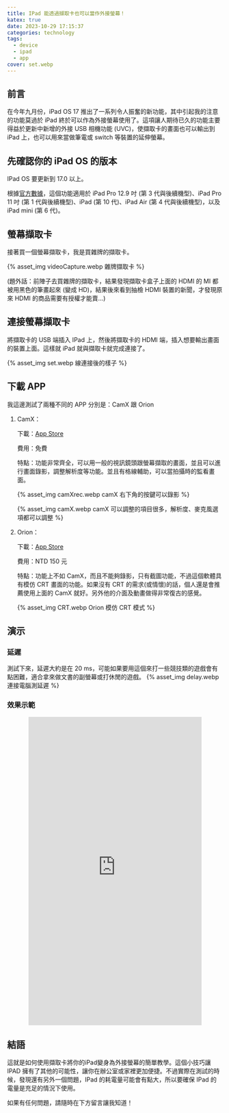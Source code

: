 ```yaml
---
title: IPad 能透過擷取卡也可以當作外接螢幕！
katex: true
date: 2023-10-29 17:15:37
categories: technology
tags: 
  - device
  - ipad
  - app
cover: set.webp
---
```


## 前言
在今年九月份，iPad OS 17 推出了一系列令人振奮的新功能，其中引起我的注意的功能莫過於 iPad 終於可以作為外接螢幕使用了。這項讓人期待已久的功能主要得益於更新中新增的外接 USB 相機功能 (UVC)，使擷取卡的畫面也可以輸出到 iPad 上，也可以用來當做筆電或 switch 等裝置的延伸螢幕。

## 先確認你的 iPad OS 的版本
IPad OS 要更新到 17.0 以上。

根據[官方數據](https://www.apple.com/tw/ipados/ipados-17/pdf/iPadOS_All_New_Features.pdf)，這個功能適⽤於 iPad Pro 12.9 吋 (第 3 代與後續機型)、iPad Pro 11 吋 (第 1 代與後續機型)、iPad (第 10 代)、iPad Air (第 4 代與後續機型)，以及 iPad mini (第 6 代)。

## 螢幕擷取卡
接著買一個螢幕擷取卡，我是買雜牌的擷取卡。

{% asset_img videoCapture.webp 雜牌擷取卡 %}

(題外話：前陣子去買雜牌的擷取卡，結果發現擷取卡盒子上面的 HDMI 的 MI 都被用黑色的筆畫起來 (變成 HD)，結果後來看到抽檢 HDMI 裝置的新聞，才發現原來 HDMI 的商品需要有授權才能賣...)

## 連接螢幕擷取卡
將擷取卡的 USB 端插入 IPad 上，然後將擷取卡的 HDMI 端，插入想要輸出畫面的裝置上面。這樣就 iPad 就與擷取卡就完成連接了。

{% asset_img set.webp 線連接後的樣子 %}

## 下載 APP
我這邊測試了兩種不同的 APP
分別是：CamX 跟 Orion 

1. CamX：

    下載：[App Store](https://apps.apple.com/tw/app/camx-usb-camera/id6453639083)

    費用：免費

    特點：功能非常齊全，可以用一般的視訊鏡頭跟螢幕擷取的畫面，並且可以進行畫面錄影，調整解析度等功能。並且有格線輔助，可以當拍攝時的監看畫面。

   {% asset_img camXrec.webp camX 右下角的按鍵可以錄影 %}

   {% asset_img camX.webp camX 可以調整的項目很多，解析度、麥克風選項都可以調整 %}

2. Orion：

    下載：[App Store](https://apps.apple.com/tw/app/hdmi-monitor-orion/id6459355072)
    
    費用：NTD 150 元

    特點：功能上不如 CamX，而且不能夠錄影，只有截圖功能，不過這個軟體具有模仿 CRT 畫面的功能。如果沒有 CRT 的需求(或情懷)的話，個人還是會推薦使用上面的 CamX 就好。另外他的介面及動畫做得非常復古的感覺。

   {% asset_img CRT.webp Orion 模仿 CRT 模式 %}

## 演示

### 延遲
測試下來，延遲大約是在 20 ms，可能如果要用這個來打一些競技類的遊戲會有點困難，適合拿來做文書的副螢幕或打休閒的遊戲。
{% asset_img delay.webp 連接電腦測延遲 %}

### 效果示範
<div style="text-align:center">
<iframe width="405" height="720" src="https://www.youtube.com/embed/IGjQn-tTEU0?si=J3xSCOYtIS9lil7u_" title="YouTube video player" frameborder="0" allow="accelerometer; autoplay; clipboard-write; encrypted-media; gyroscope; picture-in-picture; web-share" allowfullscreen></iframe>
</div>

## 結語
這就是如何使用擷取卡將你的iPad變身為外接螢幕的簡單教學。這個小技巧讓 IPAD 擁有了其他的可能性，讓你在辦公室或家裡更加便捷。不過實際在測試的時候，發現還有另外一個問題，IPad 的耗電量可能會有點大，所以要確保 IPad 的電量是充足的情況下使用。

如果有任何問題，請隨時在下方留言讓我知道！